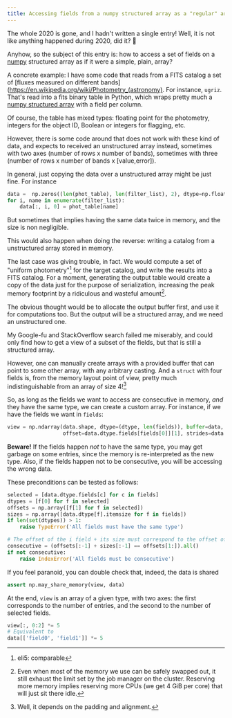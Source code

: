 ```yaml
---
title: Accessing fields from a numpy structured array as a "regular" array
---
```


The whole 2020 is gone, and I hadn't written a single entry!
Well, it is not like anything happened during 2020, did it? 🤔

Anyhow, so the subject of this entry is: how to access a set of fields
on a [numpy](https://numpy.org/) structured array as if it were a simple,
plain, array?

A concrete example: I have some code that reads from a FITS catalog a set
of [fluxes measured on different bands](https://en.wikipedia.org/wiki/Photometry_(astronomy).
For instance, `ugriz`. That's read into a fits binary table in Python, which
wraps pretty much a [numpy structured array](https://numpy.org/doc/stable/user/basics.rec.html)
with a field per column.

Of course, the table has mixed types: floating point for the photometry,
integers for the object ID, Boolean or integers for flagging, etc.

However, there is some code around that does not work with these kind of
data, and expects to received an unstructured array instead, sometimes
with two axes (number of rows x number of bands), sometimes with three
(number of rows x number of bands x [value,error]).

In general, just copying the data over a unstructured array might be
just fine. For instance

```python
data =  np.zeros((len(phot_table), len(filter_list), 2), dtype=np.float32)
for i, name in enumerate(filter_list):
    data[:, i, 0] = phot_table[name]
```

But sometimes that implies having the same data twice in memory, and the
size is non negligible.

This would also happen when doing the reverse: writing a catalog from a
unstructured array stored in memory.

The last case was giving trouble, in fact. We would compute a set of
"uniform photometry"[^1] for the target catalog, and write
the results into a FITS catalog. For a moment, generating the output table
would create a copy of the data just for the purpose of serialization,
increasing the peak memory footprint by a ridiculous and wasteful amount[^2].

The obvious thought would be to allocate the output buffer first, and use it
for computations too. But the output will be a structured array, and we need
an unstructured one.

My Google-fu and StackOverflow search failed me miserably, and could only find
how to get a view of a subset of the fields, but that is still a structured
array.

However, one can manually create arrays with a provided buffer that can point
to some other array, with any arbitrary casting. And a `struct` with four
fields is, from the memory layout point of view, pretty much indistinguishable
from an array of size 4![^3]

So, as long as the fields we want to access are consecutive in memory, *and*
they have the same type, we can create a custom array. For instance, if we
have the fields we want in `fields`:

```python
view = np.ndarray(data.shape, dtype=(dtype, len(fields)), buffer=data,
                  offset=data.dtype.fields[fields[0]][1], strides=data.strides)
```

**Beware!** If the fields happen *not* to have the same type, you may get
garbage on some entries, since the memory is re-interpreted as the new type.
Also, if the fields happen not to be consecutive, you will be accessing
the wrong data.

These preconditions can be tested as follows:

```python
selected = [data.dtype.fields[c] for c in fields]
dtypes = [f[0] for f in selected]
offsets = np.array([f[1] for f in selected])
sizes = np.array([data.dtype[f].itemsize for f in fields])
if len(set(dtypes)) > 1:
    raise TypeError('All fields must have the same type')

# The offset of the i field + its size must correspond to the offset of the i+1 field
consecutive = (offsets[:-1] + sizes[:-1] == offsets[1:]).all()
if not consecutive:
    raise IndexError('All fields must be consecutive')
```

If you feel paranoid, you can double check that, indeed, the data is shared

```python
assert np.may_share_memory(view, data)
```

At the end, `view` is an array of a given type, with two axes: the first
corresponds to the number of entries, and the second to the number of
selected fields.

```python
view[:, 0:2] *= 5
# Equivalent to
data[['field0', 'field1']] *= 5
```


[^1]: eli5: comparable

[^2]: Even when most of the memory we use can be safely swapped out, it still
      exhaust the limit set by the job manager on the cluster. Reserving more
      memory implies reserving more CPUs (we get 4 GiB per core)
      that will just sit there idle.

[^3]: Well, it depends on the padding and alignment.
